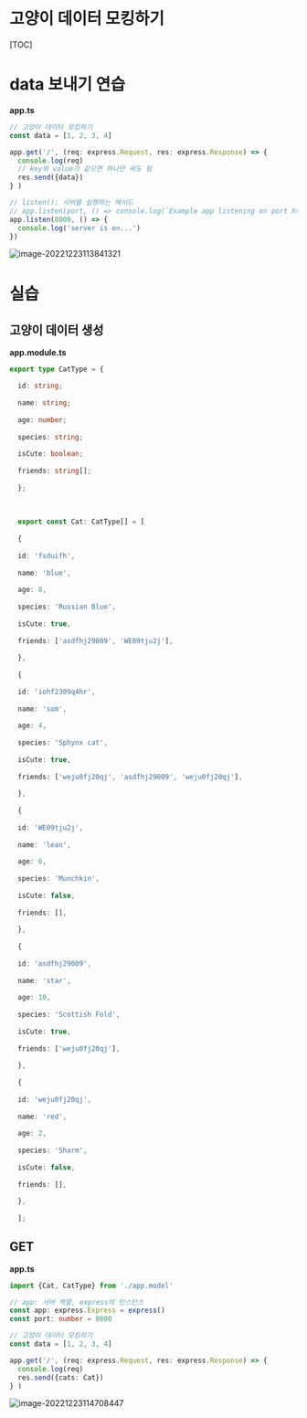 # 고양이 데이터 모킹하기

[TOC]

# data 보내기 연습

**app.ts**

```typescript
// 고양이 데이터 모킹하기
const data = [1, 2, 3, 4]

app.get('/', (req: express.Request, res: express.Response) => {
  console.log(req)
  // key와 value가 같으면 하나만 써도 됨
  res.send({data})
} )

// listen(): 서버를 실행하는 메서드
// app.listen(port, () => console.log(`Example app listening on port http://localhost:${port}`))
app.listen(8000, () => {
  console.log('server is on...')
})
```

![image-20221223113841321](03-고양이-데이터-모킹하기.assets/image-20221223113841321.png)

# 실습

## 고양이 데이터 생성

**app.module.ts**

```typescript
export type CatType = {

  id: string;
  
  name: string;
  
  age: number;
  
  species: string;
  
  isCute: boolean;
  
  friends: string[];
  
  };
  
  
  
  export const Cat: CatType[] = [
  
  {
  
  id: 'fsduifh',
  
  name: 'blue',
  
  age: 8,
  
  species: 'Russian Blue',
  
  isCute: true,
  
  friends: ['asdfhj29009', 'WE09tju2j'],
  
  },
  
  {
  
  id: 'iohf2309q4hr',
  
  name: 'som',
  
  age: 4,
  
  species: 'Sphynx cat',
  
  isCute: true,
  
  friends: ['weju0fj20qj', 'asdfhj29009', 'weju0fj20qj'],
  
  },
  
  {
  
  id: 'WE09tju2j',
  
  name: 'lean',
  
  age: 6,
  
  species: 'Munchkin',
  
  isCute: false,
  
  friends: [],
  
  },
  
  {
  
  id: 'asdfhj29009',
  
  name: 'star',
  
  age: 10,
  
  species: 'Scottish Fold',
  
  isCute: true,
  
  friends: ['weju0fj20qj'],
  
  },
  
  {
  
  id: 'weju0fj20qj',
  
  name: 'red',
  
  age: 2,
  
  species: 'Sharm',
  
  isCute: false,
  
  friends: [],
  
  },
  
  ];
```



## GET

**app.ts**

```typescript
import {Cat, CatType} from './app.model'

// app: 서버 역할, express의 인스턴스
const app: express.Express = express()
const port: number = 8000

// 고양이 데이터 모킹하기
const data = [1, 2, 3, 4]

app.get('/', (req: express.Request, res: express.Response) => {
  console.log(req)
  res.send({cats: Cat})
} )
```

![image-20221223114708447](03-고양이-데이터-모킹하기.assets/image-20221223114708447.png)